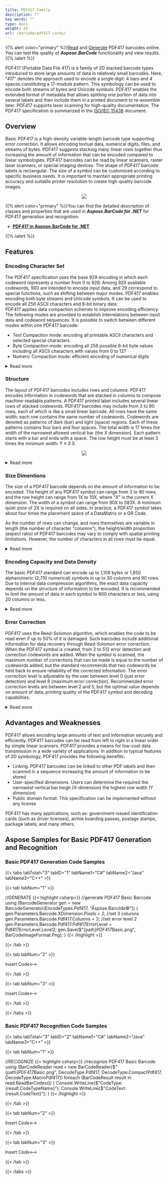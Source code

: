 ```yaml
---
title: PDF417 Family
description: ""
key words: ""
type: docs
weight: 30
url: /barcode/pdf417-cards/
---
```


{{% alert color="primary" %}}[Read](https://products.aspose.app/barcode/recognize/pdf417) and [Generate](https://products.aspose.app/barcode/generate/pdf417) PDF417 barcodes online. You can test the quality of ***Aspose.BarCode*** functionality and view results.{{% /alert %}}

PDF417 (Portable Data File 417) is a family of 2D stacked barcode types introduced to store large amounts of data in relatively small barcodes. Here, "417" denotes the approach used to encode a single digit: 4 bars and 4 spaces constituting a 17-module pattern. This symbology can be used to encode both streams of bytes and Unicode symbols. PDF417 enables the extended format of metadata that allows splitting one portion of data into several labels and then include them in a printed document to re-assemble later. PDF417 supports laser scanning for high-quality documentation. The PDF417 specification is summarized in the [ISO/IEC 15438](https://www.iso.org/standard/43816.html) document.

## **Overview**
Basic PDF417 is a high-density variable-length barcode type supporting error correction. It allows encoding textual data, numerical digits, files, and streams of bytes. PDF417 suggests stacking many linear rows together thus increasing the amount of information that can be encoded compared to linear symbologies. PDF417 barcodes can be read by linear scanners, raster laser scanners, or special imaging devices. The shape of PDF417 barcode labels is rectangular. The size of a symbol can be customized according to specific business needs. It is important to maintain appropriate printing accuracy and suitable printer resolution to create high-quality barcode images. 
  
<p align="center"><img src="pdf417basic.png"></p>

{{% alert color="primary" %}}You can find the detailed description of classes and properties that are used in ***Aspose.BarCode for .NET*** for PDF417 generation and recognition:
- [**PDF417 in Aspose.BarCode for .NET**](/barcode/net/pdf417-and-macropdf417-barcode/)

{{% /alert %}} 

## **Features**
### **Encoding Character Set**
The PDF417 specification uses the base 929 encoding in which each codeword represents a number from 0 to 928. Among 929 available codewords, 900 are intended to encode input data, and 29 correspond to special functions, such as shifting between major modes. PDF417 enables encoding both byte streams and Unicode symbols. It can be used to encode all 256 ASCII characters and 8-bit binary data.  
PDF417 applies data compaction schemes to improve encoding efficiency. The following modes are provided to establish interrelations between input data and codeword sequences. It is possible to switch between different modes within one PDF417 barcode:
- Text Compaction mode: encoding all printable ASCII characters and selected special characters
- Byte Compaction mode: encoding all 256 possible 8-bit byte values including all ASCII characters with values from 0 to 127
- Numeric Compaction mode: efficient encoding of numerical digits

<details>  
<summary>Read more</summary>

The three major modes encode different types of data in different ways, and can be mixed as necessary within a single bar code:

- Byte: each group of 5 code words represents 6 bytes. (Because 9005 > 2566.) Additional bytes are encoded one per code word.
- Numeric: n digits are encoded in ⌊n/3⌋+1 code words, up to a maximum of 44 digits in 15 code words.
- Text: Each code word represents two base-30 digits, which are used by a system of four submodes to represent the printable ASCII characters (plus CR, LF and HT):
- Uppercase: A–Z, SP, Change to lowercase, Change to mixed, Interpret next digit as punctuation
- Lowercase: a–z, SP, Interpret next digit as uppercase, Change to mixed, Interpret next digit as punctuation
- Mixed: 0–9, &, CR, HT, comma, :, #, -, period, $, /, +, %, *, =, ^, Change to punctuation, SP, Change to lowercase, Change to uppercase, Interpret next digit as punctuation
- Punctuation:  ;, <, >, @, [, \, ], _, `, ~, !, CR, HT, comma, :, LF, -, period, $, /, ", |, *, (, ), ?, {, }, ', Change to uppercase

</details>

### **Structure**
The layout of PDF417 barcodes includes rows and columns. PDF417 encodes information in codewords that are stacked in columns to compose machine-readable patterns. A PDF417 printed label includes several linear rows of stacked codewords. PDF417 barcodes may include from 3 to 90 rows, each of which is like a small linear barcode. All rows have the same width; each row contains the same number of codewords. Codewords are denoted as patterns of dark (bar) and light (space) regions. Each of these patterns contains four bars and four spaces. The total width is 17 times the width of the narrowest allowed vertical bar (the X dimension). Each pattern starts with a bar and ends with a space. The row height must be at least 3 times the minimum width: Y ≥ 3 X.

<p align="center"><img src="pdf417structureorig.png"></p>

<details>  
<summary>Read more</summary>
 
Each character consists of 17 modules arranged into four bars and four spaces. The entire set of characters is divided into three mutually exclusive codeword sets (clusters). Each cluster encodes 929 supported character values (codewords) with distinct bar-space patterns so that one cluster can be clearly distinguished from another.  
  
Each row in a PDF417 barcode includes:
- Starting quiet zone
- Start pattern that determines the PDF417 format
- Left-row codeword that encodes information about the row (its number and the error correction level)
- Data codewords (from 1 to 30) that store input data
- Right-row codeword that encodes additional information about the row
- Stop pattern
- Closing quiet zone
  
</details>

### **Size Dimentions**
The size of a PDF417 barcode depends on the amount of information to be encoded. The height of any PDF417 symbol can range from 3 to 90 rows, and the row height can range from 1X to 10X, where "X" is the current X dimension. The width of a symbol can range from 90X to 583X. A minimum quiet zone of 2X is required on all sides.
In practice, a PDF417 symbol takes about four times the placement space of a DataMatrix or a QR Code. 

As the number of rows can change, and rows themselves are variable in length (the number of character "columns"), the height/width proportion (aspect ratio) of PDF417 barcodes may vary to comply with spatial printing limitations. However, the number of characters in all rows must be equal. 

<details>  
<summary>Read more</summary>

The X dimension is the width of the narrowest bar in a printed codeword. The Y dimension is the height of each row. The X dimension must be constant within a single PDF417 barcode. PDF417 labels are usually printed out with the aspect ratio that may range from 1:2 to 1:5, with 1:3 being the most widely used. Significant space can be saved as a result of decreasing the aspect ratio; however, some scanners do not support reading barcodes with aspect ratios of less than 1:3. 
  
</details>

### **Encoding Capacity and Data Density**
The basic PDF417 standard can encode up to 1,108 bytes or 1,850 alphanumeric (2,710 numerical) symbols in up to 30 columns and 90 rows.  
Due to internal data compression algorithms, the exact data capacity depends on the structure of information to be encoded. It is recommended to limit the amount of data in each symbol to 800 characters or less, using 20 columns or less. 

<details>  
<summary>Read more</summary>

The amount of data that can be encoded will vary depending upon the type of data, the compaction type, the error correction level chosen and the limitation of the scanner being used. For example, in the text compaction mode, the amount of compaction varies due to mode switching between different types of characters, such as between numbers, upper case, lower case and punctuation. In addition, many PDF417 scanners cannot accurately read more than 850 characters, and some scanners are limited to only 300 characters.  

</details>

### **Error Correction**
PDF417 uses the Reed-Solomon algorithm, which enables the code to be read even if up to 50% of it is damaged. Such barcodes include additional information for data recovery through Reed-Solomon error correction. When the PDF417 symbol is created, from 2 to 512 error detection and correction codewords are added. When the symbol is scanned, the maximum number of corrections that can be made is equal to the number of codewords added, but the standard recommends that two codewords be held back to ensure reliability of the corrected information. The error correction level is adjustable by the user between level 0 (just error detection) and level 8 (maximum error correction). Recommended error correction levels are between level 2 and 5, but the optimal value depends on amount of data, printing quality of the PDF417 symbol and decoding capabilities.

<details>  
<summary>Read more</summary>

Error correction identifies two types of errors: 1) rejection errors (so-called erasures) and 2) substitution errors (so-called errors). An erasure is a missing, unscanned, or unreadable character where the position of a character is known but not its value. An error is an incorrectly decoded or mislocated symbol character where both the position and value of a character is unknown.  
  
</details>

## **Advantages and Weaknesses**
PDF417 allows encoding large amounts of text and information securely and efficiently. PDF417 barcodes can be read from left to right in a linear order by simple linear scanners. PDF417 provides a means for low-cost data transmission in a wide variety of applications. In addition to typical features of 2D symbology, PDF417 provides the following benefits:
- Linking. PDF417 barcodes can be linked to other PDF labels and then scanned in a sequence increasing the amount of information to be stored
- User-specified dimensions. Users can determine the required the narrowest vertical bar heigh (X-dimension) the highest row width (Y dimension)
- Public domain format. This specification can be implemented without any license
  
PDF417 has many applications, such as: government-issued identification cards (such as driver licenses), airline boarding passes, postage stamps, package labels, and many others. 

## **Aspose Samples for Basic PDF417 Generation and Recognition**
### **Basic PDF417 Generation Code Samples**

{{< tabs tabTotal="3" tabID="1" tabName1="C#" tabName2="Java" tabName3="C++" >}}

{{< tab tabNum="1" >}}

//GENERATE
{{< highlight csharp>}}
//generate PDF417 Basic Barcode
using (BarcodeGenerator gen = new BarcodeGenerator(EncodeTypes.Pdf417, "Åspóse.Barcóde©"))
{
    gen.Parameters.Barcode.XDimension.Pixels = 2;
    //set 3 columns
    gen.Parameters.Barcode.Pdf417.Columns = 3;
    //set error level 2
    gen.Parameters.Barcode.Pdf417.Pdf417ErrorLevel = Pdf417ErrorLevel.Level2;
    gen.Save($"{path}PDF417Basic.png", BarCodeImageFormat.Png);
}
{{< /highlight >}}

{{< /tab >}}

{{< tab tabNum="2" >}}

<!-->Insert Code<-->

{{< /tab >}}

{{< tab tabNum="3" >}}

<!-->Insert Code<-->

{{< /tab >}}

{{< /tabs >}}

### **Basic PDF417 Recognition Code Samples**

{{< tabs tabTotal="3" tabID="2" tabName1="C#" tabName2="Java" tabName3="C++" >}}

{{< tab tabNum="1" >}}

//RECOGNIZE
{{< highlight csharp>}}
//recognize PDF417 Basic Barcode
using (BarCodeReader read = new BarCodeReader($"{path}PDF417Basic.png", DecodeType.Pdf417, DecodeType.CompactPdf417, DecodeType.MacroPdf417))
    foreach (BarCodeResult result in read.ReadBarCodes())
    {
        Console.WriteLine($"CodeType:{result.CodeTypeName}");
        Console.WriteLine($"CodeText:{result.CodeText}");
    }
{{< /highlight >}}

{{< /tab >}}

{{< tab tabNum="2" >}}

<!-->Insert Code<-->

{{< /tab >}}

{{< tab tabNum="3" >}}

<!-->Insert Code<-->

{{< /tab >}}

{{< /tabs >}}
